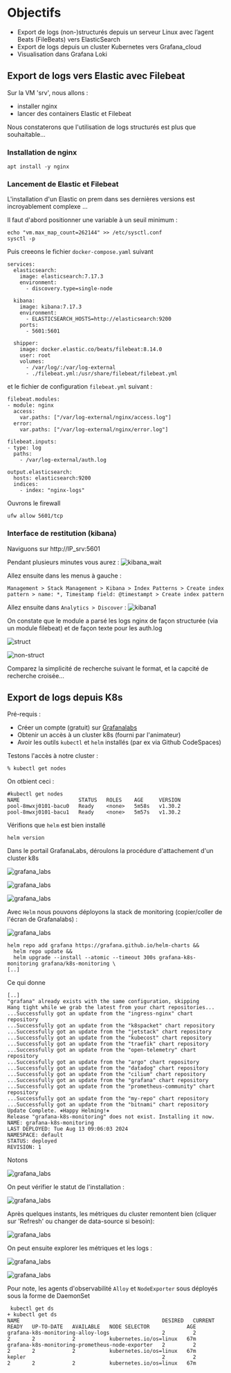 # Objectifs

- Export de logs (non-)structurés depuis un serveur Linux avec l’agent Beats (FileBeats) vers ElasticSearch
- Export de logs depuis un cluster Kubernetes vers Grafana_cloud
- Visualisation dans Grafana Loki

## Export de logs vers Elastic avec Filebeat

Sur la VM 'srv', nous allons :
- installer nginx
- lancer des containers Elastic et Filebeat

Nous constaterons que l'utilisation de logs structurés est plus que souhaitable...

### Installation de nginx
```
apt install -y nginx
```
### Lancement de Elastic et Filebeat

L'installation d'un Elastic on prem dans ses dernières versions est incroyablement complexe ...

Il faut d'abord positionner une variable à un seuil minimum :
```
echo "vm.max_map_count=262144" >> /etc/sysctl.conf
sysctl -p
```

Puis creeons le fichier `docker-compose.yaml` suivant
```
services:
  elasticsearch:
    image: elasticsearch:7.17.3
    environment:
      - discovery.type=single-node
  
  kibana:
    image: kibana:7.17.3
    environment:
      - ELASTICSEARCH_HOSTS=http://elasticsearch:9200
    ports:
      - 5601:5601
  
  shipper:
    image: docker.elastic.co/beats/filebeat:8.14.0
    user: root
    volumes:
      - /var/log/:/var/log-external
      - ./filebeat.yml:/usr/share/filebeat/filebeat.yml
```

et le fichier de configuration `filebeat.yml` suivant :
```
filebeat.modules:
- module: nginx
  access:
    var.paths: ["/var/log-external/nginx/access.log"]
  error:
    var.paths: ["/var/log-external/nginx/error.log"]

filebeat.inputs:
- type: log
  paths:
    - /var/log-external/auth.log

output.elasticsearch:
  hosts: elasticsearch:9200
  indices:
    - index: "nginx-logs"
```

Ouvrons le firewall
```
ufw allow 5601/tcp
```
### Interface de restitution (kibana)

Naviguons sur http://IP_srv:5601

Pendant plusieurs minutes vous aurez :
![kibana_wait](/img/kibana-wait.png)

Allez ensuite dans les menus à gauche :
```
Management > Stack Management > Kibana > Index Patterns > Create index pattern > name: *, Timestamp field: @timestampt > Create index pattern
```

Allez ensuite dans ```Analytics > Discover``` :
![kibana1](/img/kibana1.png)

On constate que le module a parsé les logs nginx de façon structurée (via un module filebeat) et de façon texte pour les auth.log

![struct](/img/struct.png)


![non-struct](/img/non-struct.png)

Comparez la simplicité de recherche suivant le format, et la capcité de recherche croisée...



## Export de logs depuis K8s

Pré-requis :
- Créer un compte (gratuit) sur [Grafanalabs](https://grafana.com/)
- Obtenir un accès à un cluster k8s (fourni par l'animateur)
- Avoir les outils ```kubectl``` et ```helm``` installés (par ex via Github CodeSpaces)

Testons l'accès à notre cluster :
```
% kubectl get nodes 
```

On otbient ceci :
```
#kubectl get nodes
NAME                   STATUS   ROLES    AGE     VERSION
pool-8mwxj0101-bacu0   Ready    <none>   5m58s   v1.30.2
pool-8mwxj0101-bacu1   Ready    <none>   5m57s   v1.30.2
```
Vérifions que ```helm``` est bien installé
```
helm version
```
Dans le portail GrafanaLabs, déroulons la procédure d'attachement d'un cluster k8s

![grafana_labs](/img/graf1.png)

![grafana_labs](/img/graf2.png)

![grafana_labs](/img/graf3.png)

Avec ```Helm``` nous pouvons déployons la stack de monitoring (copier/coller de l'écran de Grafanalabs) :

![grafana_labs](/img/graf4.png)

```
helm repo add grafana https://grafana.github.io/helm-charts &&
  helm repo update &&
  helm upgrade --install --atomic --timeout 300s grafana-k8s-monitoring grafana/k8s-monitoring \
[..]
```

Ce qui donne
```
[..]
"grafana" already exists with the same configuration, skipping
Hang tight while we grab the latest from your chart repositories...
...Successfully got an update from the "ingress-nginx" chart repository
...Successfully got an update from the "k8spacket" chart repository
...Successfully got an update from the "jetstack" chart repository
...Successfully got an update from the "kubecost" chart repository
...Successfully got an update from the "traefik" chart repository
...Successfully got an update from the "open-telemetry" chart repository
...Successfully got an update from the "argo" chart repository
...Successfully got an update from the "datadog" chart repository
...Successfully got an update from the "cilium" chart repository
...Successfully got an update from the "grafana" chart repository
...Successfully got an update from the "prometheus-community" chart repository
...Successfully got an update from the "my-repo" chart repository
...Successfully got an update from the "bitnami" chart repository
Update Complete. ⎈Happy Helming!⎈
Release "grafana-k8s-monitoring" does not exist. Installing it now.
NAME: grafana-k8s-monitoring
LAST DEPLOYED: Tue Aug 13 09:06:03 2024
NAMESPACE: default
STATUS: deployed
REVISION: 1
```
Notons

![grafana_labs](/img/graf5.png)

On peut vérifier le statut de l'installation :

![grafana_labs](/img/graf6.png)

Après quelques instants, les métriques du cluster remontent bien (cliquer sur 'Refresh' ou changer de data-source si besoin):

![grafana_labs](/img/graf7.png)

On peut ensuite explorer les métriques et les logs :

![grafana_labs](/img/graf8.png)

![grafana_labs](/img/graf9.png)

Pour note, les agents d'observabilité ```Alloy``` et ```NodeExporter``` sous déployés sous la forme de DaemonSet

```
 kubectl get ds        
+ kubectl get ds
NAME                                              DESIRED   CURRENT   READY   UP-TO-DATE   AVAILABLE   NODE SELECTOR            AGE
grafana-k8s-monitoring-alloy-logs                 2         2         2       2            2           kubernetes.io/os=linux   67m
grafana-k8s-monitoring-prometheus-node-exporter   2         2         2       2            2           kubernetes.io/os=linux   67m
kepler                                            2         2         2       2            2           kubernetes.io/os=linux   67m
```

 
